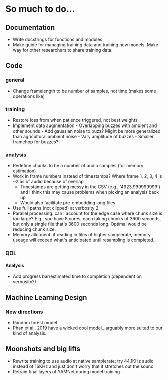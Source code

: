 # So much to do...
## Documentation
* Write docstrings for functions and modules
* Make guide for managing training data and training new models. Make way for other researchers to share training data.

## Code
### general
* Change framelength to be number of samples, not time (makes some operations like)

### training
* Restore loss from when patience triggered, not best weights
* Implement data augmentation
       - Overlapping buzzes with ambient and other sounds
       - Add gaussian noise to buzz? Might be more generalized than agricultural ambient noise
       - Vary amplitude of buzzes
       - Smaller framehop for buzzes?

### analysis
* Redefine chunks to be a number of audio samples (for memory estimation)
* Work in frame numbers instead of timestamps? Where frame 1, 2, 3, 4 is ~2.5s of audio because of overlap
     - Timestamps are getting messy in the CSV (e.g., '4923.999999999') and I think this may cause problems when picking an analysis back up
     - Would also facilitate pre-embedding long files
* Use full paths (not clipped) at verbosity 2
* Parallel processing: can I account for the edge case where chunk size is _too_ large? E.g., you have 8 cores, each taking chunks of 3600 seconds, but only a single file that's 3600 seconds long. Optimal would be reducing chunk size.
* Memory allotment: if reading in files of higher samplerate, memory useage will exceed what's anticipated until resampling is completed.

### QOL
#### Analysis
* Add progress bar/estimated time to completion (dependent on verbosity?)

## Machine Learning Design
### New directions
* Random forest model
* [Phan et al., 2019](https://arxiv.org/abs/1811.01092) have a wicked cool model...arguably more suited to our kind of analysis.

## Moonshots and big lifts
* Rewrite training to use audio at native samplerate; try 44.1KHz audio instead of 16KHz and just don't worry that it stretches out the sound
* Retrain final layers of YAMNet during model training
